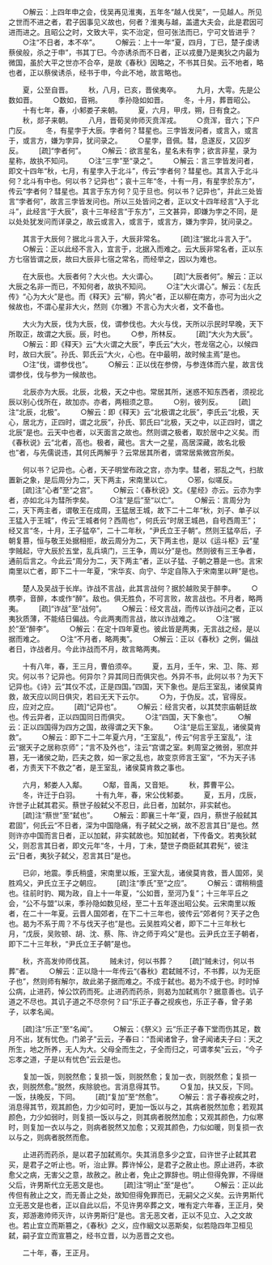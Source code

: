 <!-- { "loadSidebar": true } -->
　　○解云：上四年申之会，伐吴再见淮夷，五年冬“越人伐吴”，一见越人。所见之世而不进之者，君子因事见义故也，何者？淮夷与越，盖遣大夫会，此是君因可进而进之。且昭公之时，文致大平，实不治定，但可张法而已，宁可文皆进乎？
　　○注“不日者，本不卒”。
　　○解云：上十一年“夏，四月，丁已，楚子虔诱蔡侯般，杀之于申”，书其丁巳。今亦诱杀而不日者，正以戎曼乃是夷狄之内最为微国，虽於大平之世亦不合卒，是故《春秋》因略之，不书其日矣。云不地者，略也者，正以蔡侯诱杀，经书于申，今此不地，故言略也。

　　夏，公至自晋。
　　秋，八月，已亥，晋侯夷卒。
　　九月，大雩。先是公数如晋。
　　○数如，音朔。
　　季孙隐如如晋。
　　冬，十月，葬晋昭公。
　　十有七年，春，小邾娄子来朝。
　　夏，六月，甲戌，朔，日有食之。
　　秋，郯子来朝。
　　八月，晋荀吴帅师灭贲浑戎。
　　○贲浑，音六；下户门反。
　　冬，有星孛于大辰。孛者何？彗星也。三孛皆发问者，或言入，或言于，或言方，嫌为孛异，犹问录之。
　　○星孛，音佩。彗，息遂反，又囚岁反。
　　[疏]“孛者何”。
　　○解云：欲言星名，星名未有孛；欲言非星，录为星称，故执不知问。
　　○注“三孛”至“录之”。
　　○解云：言三孛皆发问者，即文十四年“秋，七月，有星孛入于北斗”，传云“孛者何？彗星也。其言入于北斗何？北斗有中也。何以书？记异也”；哀十三年“冬，十有一月，有星孛於东方”，传云“孛者何？彗星也。其言于东方何？见于旦也。何以书？记异也”，并此三处皆言“孛者何”，故言三孛皆发问也。所以三处皆问之者，正以文十四年经言“入于北斗”，此经言“于大辰”，哀十三年经言“于东方”，三文甚异，即嫌为孛之不同，是以处处犹发问而详录之，故云或言入，或言于，或言方，嫌为孛异，犹问录之。

　　其言于大辰何？据北斗言入于，大辰非常名。
　　[疏]注“据北斗言入于”。
　　○解云：正以此经不言入，宜言于，北据入而难之。云大辰非常名者，正以东方七宿皆谓之辰，故曰大辰非七宿之常名，而经举之，因以为难也。

　　在大辰也。大辰者何？大火也。大火谓心。
　　[疏]“大辰者何”。解云：正以大辰之名非一而已，不知何者，故执不知问。
　　○注“大火谓心”。解云：《左氏传》“心为大火”是也。而《释天》云“柳，鹑火”者，正以柳在南方，亦可为出火之候故也，不谓心星非大火，然则《尔雅》不言心为大火者，文不备也。

　　大火为大辰，伐为大辰，伐，谓参伐也。大火与伐，天所以示民时早晚，天下所取正，故谓之大辰。辰，时也。
　　○参，所林反。
　　[疏]“大火为大辰”。
　　○解云：即《释天》云“大火谓之大辰”，李氏云“大火，苍龙宿之心，以候四时，故曰大辰”。孙氏、郭氏云“大火，心也。在中最明，故时候主焉”是也。
　　○注“伐，谓参伐也”。
　　○解云：正以伐在参傍，与参连体而六星，故言伐谓参伐，伐与参为一候故也。

　　北辰亦为大辰。北辰，北极，天之中也。常居其所，迷惑不知东西者，须视北辰以别心伐所在，故加亦。亦者，两相须之意。
　　○别，彼列反。
　　[疏]注“北辰，北极”。
　　○解云：即《释天》云“北极谓之北辰”，李氏云“北极，天心，居北方，正四时，谓之北辰”，孙氏、郭氏曰“北极，天之中，以正四时，谓之北辰”是也。云天中也者，以天面言之故也。然则谓之极者，取於居中之义矣。而《春秋说》云“北者，高也。极者，藏也。言大一之星，高居深藏，故名北极也”者，与先儒说违，其何氏两解乎？云常居其所者，谓常居紫微宫所矣。

　　何以书？记异也。心者，天子明堂布政之宫，亦为孛。彗者，邪乱之气，扫故置新之象，是后周分为二，天下两主，宋南里以亡。
　　○邪，似嗟反。
　　[疏]注“心者”至“之宫”。
　　○解云：《春秋说》文。《星经》亦云。云亦为孛者，亦如北斗为彗所孛矣。
　　○注“是后”至“以亡”。
　　○解云：言周分为二，天下两主者，谓敬王在成周，王猛居王城，故下二十二年“秋，刘子、单子以王猛入于王城”，传云“王城者何？西周也”，何氏云“时居王城邑，自号西周王”；经又言“冬，十月，王子猛卒”，二十二年秋，“尹氏立王子朝”。然则王猛卒后，子朝复篡，恒与敬王处据相拒，故云周分为二，天下两主也，是以《运斗枢》云“星孛贼起，守大辰於五堂，乱兵填门，三王争，周以分”是也。然则彼有三王争者，通前后言之。今此云“周分为二，天下两主”者，正以子猛、子朝之篡是一也。言宋南里以亡者，即下二十一年夏，“宋华亥、向宁、华定自陈入于宋南里以畔”是也。

　　楚人及吴战于长岸。诈战不言战，此其言战何？据於越败吴于醉李。
　　○槜李，音醉，本或作“醉”。敌也。俱无胜负，不可言败，故言战也。不月者，略两夷。
　　[疏]“诈战”至“战何”。
　　○解云：经文言战，而传以诈战问之者，正以夷狄质薄，不能结日偏战。今此两夷而言战，故以诈战难之。
　　○注“据於”至“醉李”。
　　○解云：在定十四年夏也。彼此皆是两夷，无言战之经，是以据而难之。
　　○注“不月者，略两夷”。
　　○解云：正以《春秋》之例，偏战者日，诈战者月。今此诈战而不月，故言略两夷。

　　十有八年，春，王三月，曹伯须卒。
　　夏，五月，壬午，宋、卫、陈、郑灾。何以书？记异也。何异尔？异其同日而俱灾也。外异不书，此何以书？为天下记异也。《诗》云“其仪不忒，正是四国。”四国，天下象也。是后王室乱，诸侯莫肯救，故天应以同日俱灾，若曰无天下云尔。
　　○为，于伪反。忒，官得反。应，应对之应。
　　[疏]“记异也”。
　　○解云：经言灾者，以其焚宗庙朝廷故也。传云异者，正以四国同日而俱灾。
　　○注“四国，天下象也”。
　　○解云：正以四国得为四方之国，故得谓之天下象。
　　○注“是后王室乱，诸侯莫肯救”。
　　○解云：即下二十二年夏六月，“王室乱”，传云“何言乎王室乱”，注云“据天子之居称京师”；“言不及外也”，注云“宫谓之室。剌周室之微弱，邪庶并篡，无一诸侯之助，匹夫之救，如一家之乱也，故变京师言王室”，“不为天子讳者，方责天下不救之”者，是王室乱，诸侯莫肯救之事也。

　　六月，邾娄人入鄅。
　　○鄅，音禹，又音矩。
　　秋，葬曹平公。
　　冬，许迁于白羽。
　　十有九年，春，宋公伐邾娄。
　　夏，五月，戊辰，许世子止弑其君买。蔡世子般弑父不忍日，此日者，加弑尔，非实弑也。
　　[疏]注“蔡世”至“弑也”。
　　○解云：即襄三十年“夏，四月，蔡世子般弑其君固”，何氏云“不日者，深为中国隐痛，有子弑父之祸，故不忍言其日”是也。然则许亦中国而言日者，正以加弑，非实弑故也。知加弑者，下传备文。若夷狄弑父，则忍言其日者，即文元年“冬，十月，丁未，楚世子商臣弑其君髡”，彼注云“日者，夷狄子弑父，忍言其日”是也。

　　已卯，地震。季氏稍盛，宋南里以叛，王室大乱，诸侯莫肯救，晋人国郊，吴胜鸡父，尹氏立王子之朝应。
　　[疏]注“季氏”至“之应”。
　　○解云：谓稍稍盛也。往前时豹、羯为政，自上十一年夏，“公如晋，至河乃复”；十三年平丘之会，“公不与盟”以来，季孙隐如数见经，至二十五年逐出昭公矣。云宋南里以叛者，在二十一年夏。云晋人国郊者，在下二十三年也，彼传云“郊者何？天子之色也。曷为不系于周？不与伐天子也”是也。云吴胜鸡父者，即下二十三年秋七月，“戊辰，吴败顿、胡、沈、蔡、陈、许之师于鸡父”是也。云尹氏立王子朝者，即下二十三年秋，“尹氏立王子朝”是也。

　　秋，齐高发帅师伐莒。
　　贼未讨，何以书葬？
　　[疏]“贼未讨，何以书葬”者。
　　○解云：正以隐十一年传云“《春秋》君弑贼不讨，不书葬，以为无臣子也”，然则师有解尔，故此弟子据而难之。不成于弑也。曷为不成于也。时时悼公病，止进药，悼公饮药而死。止进药而药杀，则曷为加弑焉尔？据意善也。讥子道之不尽也。其讥子道之不尽奈何？曰“乐正子春之视疾也，乐正子春，曾子弟子，以孝名闻。

　　[疏]注“乐正”至“名闻”。
　　○解云：《祭义》云“乐正子春下堂而伤其足，数月不出，犹有忧色。门弟子”云云，子春曰：“吾闻诸曾子，曾子闻诸夫子曰：天之所生，地之所养，无人为大。父母全而生之，子全而归之，可谓孝矣”云云，“今子忘孝之道，子是以有忧色”云云是也。

　　复加一饭，则脱然愈；复损一饭，则脱然愈；复加一衣，则脱然愈；复损一衣，则脱然愈。”脱然，疾除貌也。言消息得其节。
　　○复加，扶又反，下同。一饭，扶晚反，下同。
　　[疏]“复加”至“然愈”。
　　○解云：言子春视疾之时，消息得其节，观其颜色，力少如可时，更加一饭以与之，其病者脱然加愈；若观其颜色，力少如弱时，则复损一饭以与之，则其病者脱然加愈；又观其颜色，力似寒时，则复加一衣以与之，则病者脱然又加愈；又观其颜色，力似如暖，则复损一衣以与之，则病者脱然而愈。

　　止进药而药杀，是以君子加弑焉尔。失其消息多少之宜，曰许世子止弑其君买，是君子之听止也。听，治止罪。葬许悼公，是君子之赦止也。原止进药，本欲愈父之病，无害父之意，故赦之。赦止者，免止之罪辞也。明止但得免罪，不得继父后，许男斯代立无恶文是也。
　　[疏]注“明止”至“是也”。
　　○解云：正以此传但有赦止之文，而无善止之处，故知但得免罪而已，无嗣父之义矣。云许男斯代立无恶文是也者，正以自此以后，不见许男卒葬之文，唯有定六年春，王正月，癸亥，郑游遫帅师灭许，以许男斯归”是也。言无恶文者，正以不见立、入之文故也。若止宜立而斯篡之，《春秋》之义，应作絪文以恶斯矣，似若隐四年卫桓见弑，嗣子宜立而宣篡之，经书立晋，以为恶晋之文也。

　　二十年，春，王正月。
